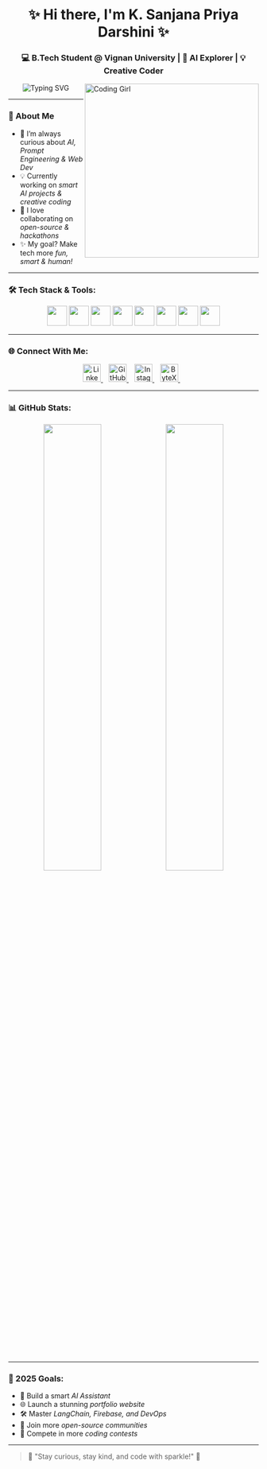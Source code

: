 <h1 align="center">✨ Hi there, I'm K. Sanjana Priya Darshini ✨</h1>
<h3 align="center">💻 B.Tech Student @ Vignan University | 🤖 AI Explorer | 💡 Creative Coder</h3>

<img align="right" alt="Coding Girl" width="350" src="https://media.giphy.com/media/v1.Y2lkPTc5MGI3NjExYW16bDkwYm9vcjU0czR6ODhzeXJmeHVudXNsdTRodmQ5M3Bsd3R6dCZlcD12MV9naWZzX3NlYXJjaCZjdD1n/hpXdHPfFI5wTABdDx9/giphy.gif" />



<p align="center">
  <img src="https://readme-typing-svg.herokuapp.com?font=Fira+Code&weight=700&size=22&pause=1000&color=FF61DA&center=true&width=500&lines=Passionate+AI+Developer;Curious+Problem+Solver;Building+Smart+Things+Everyday!" alt="Typing SVG" />
</p>

---

### 🚀 About Me
- 🌟 I’m always curious about *AI, Prompt Engineering & Web Dev*
- 💡 Currently working on *smart AI projects & creative coding*
- 🤝 I love collaborating on *open-source & hackathons*
- ✨ My goal? Make tech more *fun, smart & human!*

---

### 🛠 Tech Stack & Tools:
<p align="center">
  <img src="https://cdn.jsdelivr.net/gh/devicons/devicon/icons/python/python-original.svg" width="40" />
  <img src="https://cdn.jsdelivr.net/gh/devicons/devicon/icons/javascript/javascript-original.svg" width="40" />
  <img src="https://cdn.jsdelivr.net/gh/devicons/devicon/icons/react/react-original.svg" width="40" />
  <img src="https://cdn.jsdelivr.net/gh/devicons/devicon/icons/nodejs/nodejs-original.svg" width="40" />
  <img src="https://cdn.jsdelivr.net/gh/devicons/devicon/icons/html5/html5-original.svg" width="40" />
  <img src="https://cdn.jsdelivr.net/gh/devicons/devicon/icons/css3/css3-original.svg" width="40" />
  <img src="https://cdn.jsdelivr.net/gh/devicons/devicon/icons/git/git-original.svg" width="40" />
  <img src="https://cdn.jsdelivr.net/gh/devicons/devicon/icons/linux/linux-original.svg" width="40" />
</p>

---

### 🌐 Connect With Me:
<p align="center">
  <a href="https://www.linkedin.com/in/sanjana-priya-darshini-kattamuri-629790217/" target="_blank">
    <img src="https://img.icons8.com/color/48/linkedin.png" width="36" alt="LinkedIn"/>
  </a> &nbsp;&nbsp;
  <a href="https://github.com/sanjana71006" target="_blank">
    <img src="https://img.icons8.com/material-outlined/48/github.png" width="36" alt="GitHub"/>
  </a> &nbsp;&nbsp;
  <a href="https://www.instagram.com/priyadarshini71006/" target="_blank">
    <img src="https://img.icons8.com/fluency/48/instagram-new.png" width="36" alt="Instagram"/>
  </a> &nbsp;&nbsp;
  <a href="https://bytexl.app/sanjanapriyadarshinikattamuri" target="_blank">
    <img src="https://img.icons8.com/ios-filled/50/laptop-coding.png" width="36" alt="ByteXL"/>
  </a> &nbsp;&nbsp;
</p>

---

### 📊 GitHub Stats:
<p align="center">
  <img src="https://github-readme-stats.vercel.app/api?username=your-github-username&show_icons=true&theme=tokyonight" width="48%" />
  <img src="https://github-readme-streak-stats.herokuapp.com/?user=your-github-username&theme=tokyonight" width="48%" />
</p>

---

### 🎯 2025 Goals:
- 🌱 Build a smart *AI Assistant*
- 🌐 Launch a stunning *portfolio website*
- 🛠 Master *LangChain, Firebase, and DevOps*
- 🤝 Join more *open-source communities*
- 🚀 Compete in more *coding contests*

---

> 💬 "Stay curious, stay kind, and code with sparkle!" 💖
